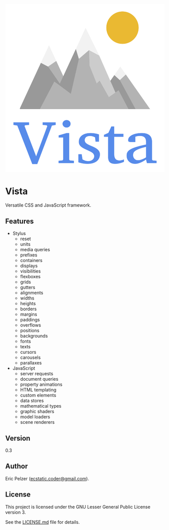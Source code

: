 ![](https://github.com/senselogic/VISTA/blob/master/LOGO/vista.png)

# Vista

Versatile CSS and JavaScript framework.

## Features

*   Stylus
    *   reset
    *   units
    *   media queries
    *   prefixes
    *   containers
    *   displays
    *   visibilities
    *   flexboxes
    *   grids
    *   gutters
    *   alignments
    *   widths
    *   heights
    *   borders
    *   margins
    *   paddings
    *   overflows
    *   positions
    *   backgrounds
    *   fonts
    *   texts
    *   cursors
    *   carousels
    *   parallaxes
*   JavaScript
    *   server requests
    *   document queries
    *   property animations
    *   HTML templating
    *   custom elements
    *   data stores
    *   mathematical types
    *   graphic shaders
    *   model loaders
    *   scene renderers

## Version

0.3

## Author

Eric Pelzer (ecstatic.coder@gmail.com).

## License

This project is licensed under the GNU Lesser General Public License version 3.

See the [LICENSE.md](LICENSE.md) file for details.
